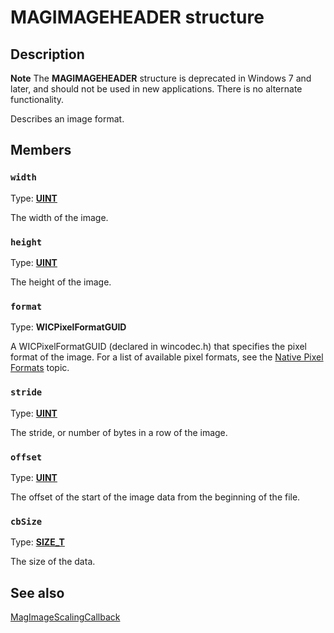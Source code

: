 # MAGIMAGEHEADER structure

## Description

**Note** The **MAGIMAGEHEADER** structure is deprecated in Windows 7 and later, and should not be used in new applications. There is no alternate functionality.

Describes an image format.

## Members

### `width`

Type: **[UINT](https://learn.microsoft.com/windows/desktop/WinProg/windows-data-types)**

The width of the image.

### `height`

Type: **[UINT](https://learn.microsoft.com/windows/desktop/WinProg/windows-data-types)**

The height of the image.

### `format`

Type: **WICPixelFormatGUID**

A WICPixelFormatGUID (declared in wincodec.h) that specifies the pixel format of the image. For a list of available pixel formats, see the [Native Pixel Formats](https://learn.microsoft.com/windows/desktop/wic/-wic-codec-native-pixel-formats) topic.

### `stride`

Type: **[UINT](https://learn.microsoft.com/windows/desktop/WinProg/windows-data-types)**

The stride, or number of bytes in a row of the image.

### `offset`

Type: **[UINT](https://learn.microsoft.com/windows/desktop/WinProg/windows-data-types)**

The offset of the start of the image data from the beginning of the file.

### `cbSize`

Type: **[SIZE_T](https://learn.microsoft.com/windows/desktop/WinProg/windows-data-types)**

The size of the data.

## See also

[MagImageScalingCallback](https://learn.microsoft.com/previous-versions/windows/desktop/api/magnification/nc-magnification-magimagescalingcallback)